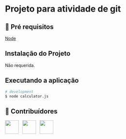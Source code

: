 # Projeto para atividade de git
 
## 🔐 Pré requisitos

<a href="https://nodejs.dev/">Node</a> &nbsp;

## Instalação do Projeto

Não requerida.

## Executando a aplicação

```bash
# development
$ node calculator.js
```

## 🤝 Contribuídores

<a href="https://github.com/wagnerloch"><img src="https://github.com/wagnerloch.png" width="45" height="45"></a> &nbsp;
<a href="https://github.com/juzanotta"><img src="https://github.com/juzanotta.png" width="45" height="45"></a> &nbsp;
<a href="https://github.com/luisarabassa"><img src="https://github.com/luisarabassa.png" width="45" height="45"></a> &nbsp;
